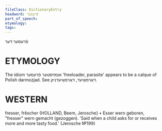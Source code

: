 ```yaml
---
fileClass: DictionaryEntry
headword: פֿרעסער
part_of_speech: 
etymology: 
tags: 
---
```

פֿרעסער
דער

ETYMOLOGY
===========
The idiom אומזיסטער פֿרעסער 'freeloader, parasite' appears to be a calque of Polish darmozjad. See דאַרמאָיעד, דאַרמאָיעדניק.

WESTERN
========

fresser, frĕscher {HOLLAND, Beem, Jerosche}
	•	Esser wern geboren, "fresser" wern gemacht (gezoggen). 'Said when a child asks for or receives more and more tasty food.' {Jerosche №199}